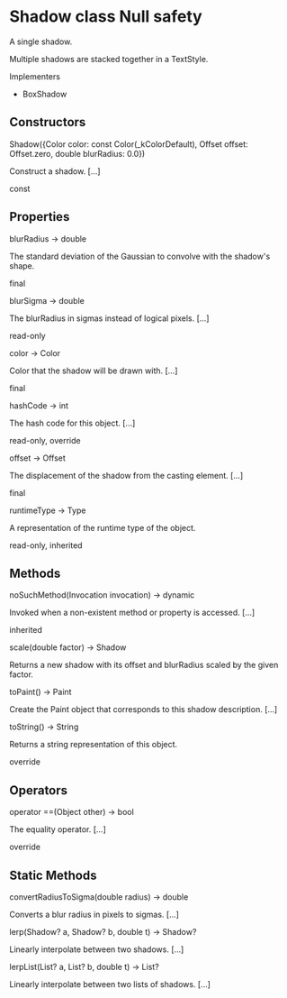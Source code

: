 # Shadow class Null safety #

A single shadow.

Multiple shadows are stacked together in a TextStyle.

Implementers

 *  BoxShadow

## Constructors ##

Shadow(\{Color color: const Color(\_kColorDefault), Offset offset: Offset.zero, double blurRadius: 0.0\})

Construct a shadow. \[...\]

const

## Properties ##

blurRadius → double

The standard deviation of the Gaussian to convolve with the shadow's shape.

final

blurSigma → double

The blurRadius in sigmas instead of logical pixels. \[...\]

read-only

color → Color

Color that the shadow will be drawn with. \[...\]

final

hashCode → int

The hash code for this object. \[...\]

read-only, override

offset → Offset

The displacement of the shadow from the casting element. \[...\]

final

runtimeType → Type

A representation of the runtime type of the object.

read-only, inherited

## Methods ##

noSuchMethod(Invocation invocation) → dynamic

Invoked when a non-existent method or property is accessed. \[...\]

inherited

scale(double factor) → Shadow

Returns a new shadow with its offset and blurRadius scaled by the given factor.

toPaint() → Paint

Create the Paint object that corresponds to this shadow description. \[...\]

toString() → String

Returns a string representation of this object.

override

## Operators ##

operator ==(Object other) → bool

The equality operator. \[...\]

override

## Static Methods ##

convertRadiusToSigma(double radius) → double

Converts a blur radius in pixels to sigmas. \[...\]

lerp(Shadow? a, Shadow? b, double t) → Shadow?

Linearly interpolate between two shadows. \[...\]

lerpList(List<Shadow>? a, List<Shadow>? b, double t) → List<Shadow>?

Linearly interpolate between two lists of shadows. \[...\]